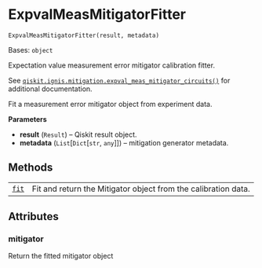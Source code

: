 # ExpvalMeasMitigatorFitter

<span id="undefined" />

`ExpvalMeasMitigatorFitter(result, metadata)`

Bases: `object`

Expectation value measurement error mitigator calibration fitter.

See [`qiskit.ignis.mitigation.expval_meas_mitigator_circuits()`](qiskit.ignis.mitigation.expval_meas_mitigator_circuits#qiskit.ignis.mitigation.expval_meas_mitigator_circuits "qiskit.ignis.mitigation.expval_meas_mitigator_circuits") for additional documentation.

Fit a measurement error mitigator object from experiment data.

**Parameters**

*   **result** (`Result`) – Qiskit result object.
*   **metadata** (`List`\[`Dict`\[`str`, `any`]]) – mitigation generator metadata.

## Methods

|                                                                                                                                                                              |                                                                |
| ---------------------------------------------------------------------------------------------------------------------------------------------------------------------------- | -------------------------------------------------------------- |
| [`fit`](qiskit.ignis.mitigation.ExpvalMeasMitigatorFitter.fit#qiskit.ignis.mitigation.ExpvalMeasMitigatorFitter.fit "qiskit.ignis.mitigation.ExpvalMeasMitigatorFitter.fit") | Fit and return the Mitigator object from the calibration data. |

## Attributes

<span id="undefined" />

### mitigator

Return the fitted mitigator object

